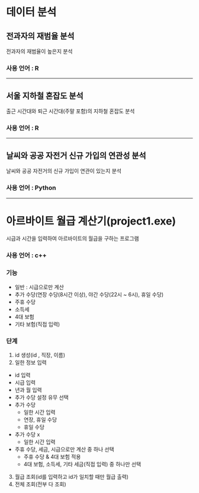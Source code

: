 # 데이터 분석

## 전과자의 재범율 분석

전과자의 재범율이 높은지 분석

### 사용 언어 : R

----------------------------------------------

## 서울 지하철 혼잡도 분석

출근 시간대와 퇴근 시간대(주말 포함)의 지하철 혼잡도 분석

### 사용 언어 : R

----------------------------------------------

## 날씨와 공공 자전거 신규 가입의 연관성 분석

날씨와 공공 자전거의 신규 가입이 연관이 있는지 분석


### 사용 언어 : Python

-----------------------------------------------

# 아르바이트 월급 계산기(project1.exe)

시급과 시간을 입력하여 아르바이트의 월급을 구하는 프로그램

### 사용 언어 : c++

### 기능
- 일반 : 시급으로만 계산 
- 추가 수당(연장 수당(8시간 이상), 야간 수당(22시 ~ 6시), 휴일 수당)
- 주휴 수당
- 소득세
- 4대 보험
- 기타 보험(직접 입력)

### 단계
1. id 생성(id , 직장, 이름)
2. 일한 정보 입력
- id 입력
- 시급 입력
- 년과 월 입력
- 추가 수당 설정 유무 선택
- 추가 수당
  - 일한 시간 입력
  - 연장, 휴일 수당
  - 휴일 수당
- 추가 수당 x
  - 일한 시간 입력
- 주휴 수당, 세금, 시급으로만 계산 중 하나 선택
  - 주휴 수당 & 4대 보험 적용
  - 4대 보험, 소득세, 기타 세금(직접 입력) 중 하나만 선택
3. 월급 조회(id를 입력하고 id가 일치할 때만 월급 출력)
4. 전체 조회(전부 다 조회)
